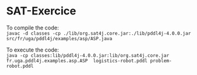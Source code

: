 # SAT-Exercice
To compile the code: \
`javac -d classes -cp ./lib/org.sat4j.core.jar:./lib/pddl4j-4.0.0.jar src/fr/uga/pddl4j/examples/asp/ASP.java`

To execute the code: \
`java -cp classes:lib/pddl4j-4.0.0.jar:lib/org.sat4j.core.jar fr.uga.pddl4j.examples.asp.ASP  logistics-robot.pddl problem-robot.pddl`
